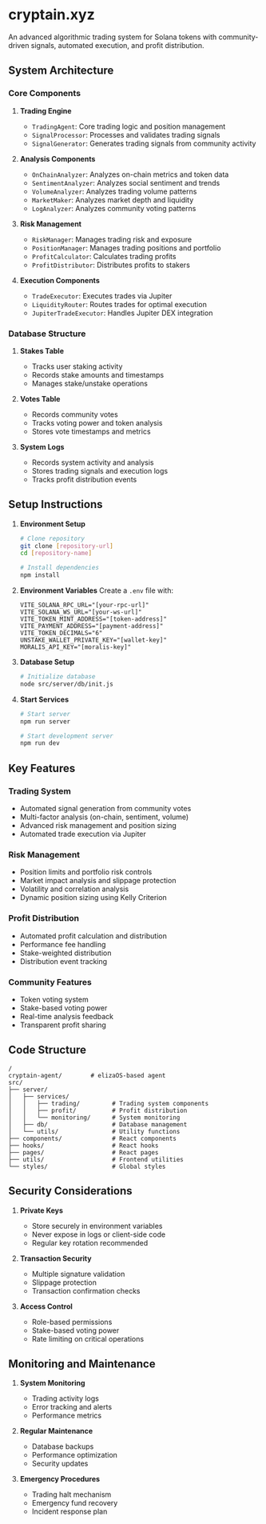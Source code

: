 # cryptain.xyz

An advanced algorithmic trading system for Solana tokens with community-driven signals, automated execution, and profit distribution.

## System Architecture

### Core Components

1. **Trading Engine**
   - `TradingAgent`: Core trading logic and position management
   - `SignalProcessor`: Processes and validates trading signals
   - `SignalGenerator`: Generates trading signals from community activity

2. **Analysis Components**
   - `OnChainAnalyzer`: Analyzes on-chain metrics and token data
   - `SentimentAnalyzer`: Analyzes social sentiment and trends
   - `VolumeAnalyzer`: Analyzes trading volume patterns
   - `MarketMaker`: Analyzes market depth and liquidity
   - `LogAnalyzer`: Analyzes community voting patterns

3. **Risk Management**
   - `RiskManager`: Manages trading risk and exposure
   - `PositionManager`: Manages trading positions and portfolio
   - `ProfitCalculator`: Calculates trading profits
   - `ProfitDistributor`: Distributes profits to stakers

4. **Execution Components**
   - `TradeExecutor`: Executes trades via Jupiter
   - `LiquidityRouter`: Routes trades for optimal execution
   - `JupiterTradeExecutor`: Handles Jupiter DEX integration

### Database Structure

1. **Stakes Table**
   - Tracks user staking activity
   - Records stake amounts and timestamps
   - Manages stake/unstake operations

2. **Votes Table**
   - Records community votes
   - Tracks voting power and token analysis
   - Stores vote timestamps and metrics

3. **System Logs**
   - Records system activity and analysis
   - Stores trading signals and execution logs
   - Tracks profit distribution events

## Setup Instructions

1. **Environment Setup**
   ```bash
   # Clone repository
   git clone [repository-url]
   cd [repository-name]

   # Install dependencies
   npm install
   ```

2. **Environment Variables**
   Create a `.env` file with:
   ```env
   VITE_SOLANA_RPC_URL="[your-rpc-url]"
   VITE_SOLANA_WS_URL="[your-ws-url]"
   VITE_TOKEN_MINT_ADDRESS="[token-address]"
   VITE_PAYMENT_ADDRESS="[payment-address]"
   VITE_TOKEN_DECIMALS="6"
   UNSTAKE_WALLET_PRIVATE_KEY="[wallet-key]"
   MORALIS_API_KEY="[moralis-key]"
   ```

3. **Database Setup**
   ```bash
   # Initialize database
   node src/server/db/init.js
   ```

4. **Start Services**
   ```bash
   # Start server
   npm run server

   # Start development server
   npm run dev
   ```

## Key Features

### Trading System
- Automated signal generation from community votes
- Multi-factor analysis (on-chain, sentiment, volume)
- Advanced risk management and position sizing
- Automated trade execution via Jupiter

### Risk Management
- Position limits and portfolio risk controls
- Market impact analysis and slippage protection
- Volatility and correlation analysis
- Dynamic position sizing using Kelly Criterion

### Profit Distribution
- Automated profit calculation and distribution
- Performance fee handling
- Stake-weighted distribution
- Distribution event tracking

### Community Features
- Token voting system
- Stake-based voting power
- Real-time analysis feedback
- Transparent profit sharing

## Code Structure

```
/
cryptain-agent/        # elizaOS-based agent
src/
├── server/
│   ├── services/
│   │   ├── trading/         # Trading system components
│   │   ├── profit/          # Profit distribution
│   │   └── monitoring/      # System monitoring
│   ├── db/                  # Database management
│   └── utils/               # Utility functions
├── components/              # React components
├── hooks/                   # React hooks
├── pages/                   # React pages
├── utils/                   # Frontend utilities
└── styles/                  # Global styles
```

## Security Considerations

1. **Private Keys**
   - Store securely in environment variables
   - Never expose in logs or client-side code
   - Regular key rotation recommended

2. **Transaction Security**
   - Multiple signature validation
   - Slippage protection
   - Transaction confirmation checks

3. **Access Control**
   - Role-based permissions
   - Stake-based voting power
   - Rate limiting on critical operations

## Monitoring and Maintenance

1. **System Monitoring**
   - Trading activity logs
   - Error tracking and alerts
   - Performance metrics

2. **Regular Maintenance**
   - Database backups
   - Performance optimization
   - Security updates

3. **Emergency Procedures**
   - Trading halt mechanism
   - Emergency fund recovery
   - Incident response plan
